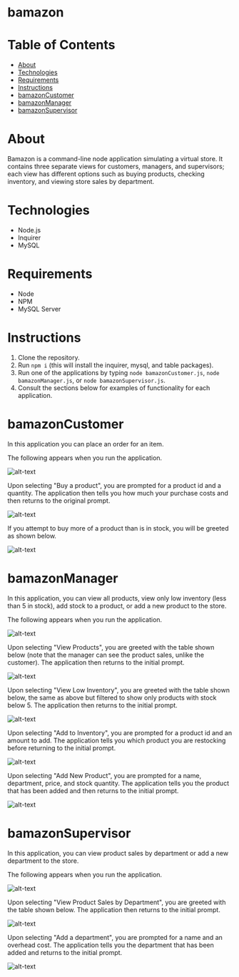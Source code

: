 # bamazon

# Table of Contents
* [About](#about)
* [Technologies](#technologies)
* [Requirements](#requirements)
* [Instructions](#instructions)
* [bamazonCustomer](#bamazonCustomer)
* [bamazonManager](#bamazonManager)
* [bamazonSupervisor](#bamazonSupervisor)

# About
Bamazon is a command-line node application simulating a virtual store. It contains three separate views for customers, managers, and supervisors; each view has different options such as buying products, checking inventory, and viewing store sales by department.

# Technologies
* Node.js
* Inquirer
* MySQL

# Requirements
* Node
* NPM
* MySQL Server

# Instructions
1. Clone the repository.
2. Run `npm i` (this will install the inquirer, mysql, and table packages).
3. Run one of the applications by typing `node bamazonCustomer.js`, `node bamazonManager.js`, or `node bamazonSupervisor.js`.
4. Consult the sections below for examples of functionality for each application.

# bamazonCustomer

In this application you can place an order for an item.

The following appears when you run the application.

![alt-text](Images/customer1.png "View upon running the bamazonCustomer application")

Upon selecting "Buy a product", you are prompted for a product id and a quantity. The application then tells you how much your purchase costs and then returns to the original prompt.

![alt-text](Images/customer2.png "View after buying a product")

If you attempt to buy more of a product than is in stock, you will be greeted as shown below.

![alt-text](Images/customer3.png "View after attempting to purchase a product that does not have enough stock")

# bamazonManager

In this application, you can view all products, view only low inventory (less than 5 in stock), add stock to a product, or add a new product to the store.

The following appears when you run the application.

![alt-text](Images/manager1.png "View upon running the bamazonManager application")

Upon selecting "View Products", you are greeted with the table shown below (note that the manager can see the product sales, unlike the customer). The application then returns to the initial prompt.

![alt-text](Images/manager2.png "View after selecting View Products")

Upon selecting "View Low Inventory", you are greeted with the table shown below, the same as above but filtered to show only products with stock below 5. The application then returns to the initial prompt.

![alt-text](Images/manager3.png "View after selecting View Low Inventory")

Upon selecting "Add to Inventory", you are prompted for a product id and an amount to add. The application tells you which product you are restocking before returning to the initial prompt.

![alt-text](Images/manager4.png "View after adding inventory")

Upon selecting "Add New Product", you are prompted for a name, department, price, and stock quantity. The application tells you the product that has been added and then returns to the initial prompt.

![alt-text](Images/manager5.png "View after adding a product")

# bamazonSupervisor

In this application, you can view product sales by department or add a new department to the store.

The following appears when you run the application.

![alt-text](Images/supervisor1.png "View upon running the bamazonSupervisor application")

Upon selecting "View Product Sales by Department", you are greeted with the table shown below. The application then returns to the initial prompt.

![alt-text](Images/supervisor2.png "View after selecting View Product Sales by Department")

Upon selecting "Add a department", you are prompted for a name and an overhead cost. The application tells you the department that has been added and returns to the initial prompt.

![alt-text](Images/supervisor3.png "View after adding a department")